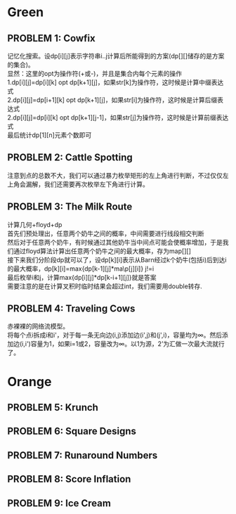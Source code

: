 Green
=====

PROBLEM 1: Cowfix
---------

记忆化搜索。设dp\[i\]\[j\]表示字符串i..j计算后所能得到的方案(dp\[\]\[\]储存的是方案的集合)。<br/>
显然：这里的opt为操作符(+或-)，并且是集合内每个元素的操作<br/>
1.dp\[i\]\[j\]=dp\[i\]\[k\] opt dp\[k+1\]\[j\]，如果str\[k\]为操作符，这时候是计算中缀表达式<br/>
2.dp\[i\]\[j\]=dp\[i+1\]\[k\] opt dp\[k+1\]\[j\]，如果str\[i\]为操作符，这时候是计算后缀表达式<br/>
2.dp\[i\]\[j\]=dp\[i\]\[k\] opt dp\[k+1\]\[j-1\]，如果str\[j\]为操作符，这时候是计算前缀表达式<br/>
最后统计dp\[1\]\[n\]元素个数即可

PROBLEM 2: Cattle Spotting
------------
注意到点的总数不大，我们可以通过暴力枚举矩形的左上角进行判断，不过仅仅左上角会漏解，我们还需要再次枚举左下角进行计算。

PROBLEM 3: The Milk Route
-------------
计算几何+floyd+dp<br/>
首先们预处理出，任意两个奶牛之间的概率，中间需要进行线段相交判断<br/>
然后对于任意两个奶牛，有时候通过其他奶牛当中间点可能会使概率增加，于是我们通过floyd算法计算出任意两个奶牛之间的最大概率，存为map\[\]\[\]<br/>
接下来我们分阶段dp就可以了，设dp\[k\]\[i\]表示从Barn经过k个奶牛(包括i)后到达i的最大概率，dp\[k\]\[i\]=max{dp\[k-1\]\[j\]*ma\p[j\]\[i\]} j!=i<br/>
最后枚举i和j，计算max{dp\[i\]\[j\]*dp\[k-i+1\]\[j\]}就是答案<br/>
需要注意的是在计算叉积时临时结果会超过int，我们需要用double转存.

PROBLEM 4: Traveling Cows
---------------
赤裸裸的网络流模型。<br/>
将每个点i拆成i和i'，对于每一条无向边(i,j)添加边(i',j)和(j',i)，容量均为∞。然后添加边(i,i')容量为1，如果i=1或2，容量改为∞。以1为源，2’为汇做一次最大流就行了。



Orange
=====

PROBLEM 5: Krunch
-------

PROBLEM 6: Square Designs
-------------

PROBLEM 7: Runaround Numbers
------------

PROBLEM 8: Score Inflation
-------------

PROBLEM 9: Ice Cream
-------------


